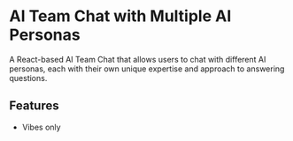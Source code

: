 # AI Team Chat with Multiple AI Personas

A React-based AI Team Chat that allows users to chat with different AI personas, each with their own unique expertise and approach to answering questions.

## Features

- Vibes only
